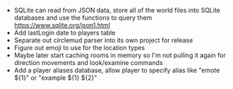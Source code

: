 - SQLite can read from JSON data, store all of the world files into SQLite databases and use the functions to query them
  https://www.sqlite.org/json1.html
- Add lastLogin date to players table
- Separate out circlemud parser into its own project for release
- Figure out emoji to use for the location types
- Maybe later start caching rooms in memory so I'm not pulling it again for direction movements and look/examine commands
- Add a player aliases database, allow player to specify alias like "emote ${1}" or "example ${1} ${2}"
